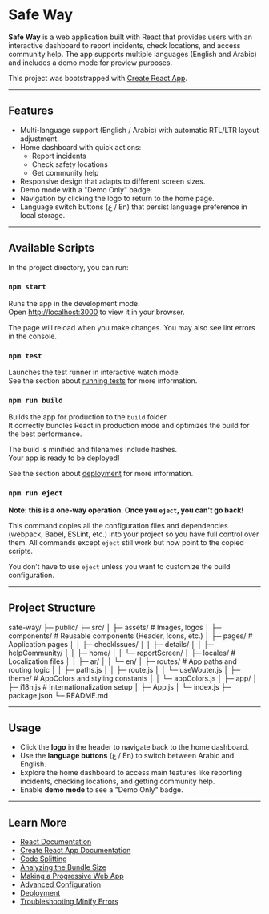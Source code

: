 # Safe Way

**Safe Way** is a web application built with React that provides users with an interactive dashboard to report incidents, check locations, and access community help. The app supports multiple languages (English and Arabic) and includes a demo mode for preview purposes.

This project was bootstrapped with [Create React App](https://github.com/facebook/create-react-app).

---

## Features

- Multi-language support (English / Arabic) with automatic RTL/LTR layout adjustment.
- Home dashboard with quick actions:
  - Report incidents
  - Check safety locations
  - Get community help
- Responsive design that adapts to different screen sizes.
- Demo mode with a "Demo Only" badge.
- Navigation by clicking the logo to return to the home page.
- Language switch buttons (ع / En) that persist language preference in local storage.

---

## Available Scripts

In the project directory, you can run:

### `npm start`

Runs the app in the development mode.\
Open [http://localhost:3000](http://localhost:3000) to view it in your browser.  

The page will reload when you make changes. You may also see lint errors in the console.

### `npm test`

Launches the test runner in interactive watch mode.\
See the section about [running tests](https://facebook.github.io/create-react-app/docs/running-tests) for more information.

### `npm run build`

Builds the app for production to the `build` folder.\
It correctly bundles React in production mode and optimizes the build for the best performance.

The build is minified and filenames include hashes.\
Your app is ready to be deployed!

See the section about [deployment](https://facebook.github.io/create-react-app/docs/deployment) for more information.

### `npm run eject`

**Note: this is a one-way operation. Once you `eject`, you can't go back!**

This command copies all the configuration files and dependencies (webpack, Babel, ESLint, etc.) into your project so you have full control over them. All commands except `eject` still work but now point to the copied scripts.

You don’t have to use `eject` unless you want to customize the build configuration.

---

## Project Structure
safe-way/
├─ public/
├─ src/
│ ├─ assets/ # Images, logos
│ ├─ components/ # Reusable components (Header, Icons, etc.)
│ ├─ pages/ # Application pages
│ │ ├─ checkIssues/
│ │ ├─ details/
│ │ ├─ helpCommunity/
│ │ ├─ home/
│ │ └─ reportScreen/
│ ├─ locales/ # Localization files
│ │ ├─ ar/
│ │ └─ en/
│ ├─ routes/ # App paths and routing logic
│ │ ├─ paths.js
│ │ ├─ route.js
│ │ └─ useWouter.js
│ ├─ theme/ # AppColors and styling constants
│ │ └─ appColors.js
│ ├─ app/
│ ├─ i18n.js # Internationalization setup
│ ├─ App.js
│ └─ index.js
├─ package.json
└─ README.md

---

## Usage

- Click the **logo** in the header to navigate back to the home dashboard.
- Use the **language buttons** (ع / En) to switch between Arabic and English.
- Explore the home dashboard to access main features like reporting incidents, checking locations, and getting community help.
- Enable **demo mode** to see a "Demo Only" badge.

---

## Learn More

- [React Documentation](https://reactjs.org/)
- [Create React App Documentation](https://facebook.github.io/create-react-app/docs/getting-started)
- [Code Splitting](https://facebook.github.io/create-react-app/docs/code-splitting)
- [Analyzing the Bundle Size](https://facebook.github.io/create-react-app/docs/analyzing-the-bundle-size)
- [Making a Progressive Web App](https://facebook.github.io/create-react-app/docs/making-a-progressive-web-app)
- [Advanced Configuration](https://facebook.github.io/create-react-app/docs/advanced-configuration)
- [Deployment](https://facebook.github.io/create-react-app/docs/deployment)
- [Troubleshooting Minify Errors](https://facebook.github.io/create-react-app/docs/troubleshooting#npm-run-build-fails-to-minify)

